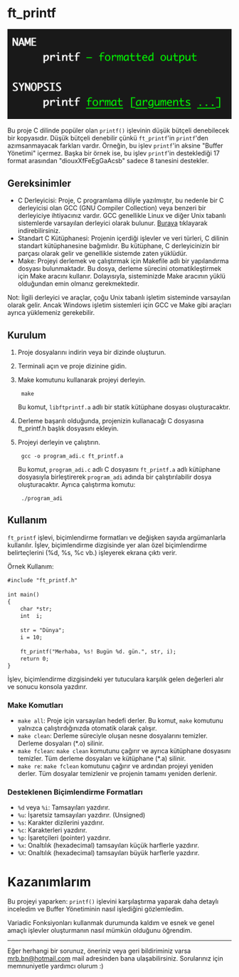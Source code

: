 # ft_printf

<div align="center"><img src="Pictures/Printf.png" alt="printf"></div>

Bu proje C dilinde popüler olan `printf()` işlevinin düşük bütçeli denebilecek bir kopyasıdır. Düşük bütçeli denebilir çünkü `ft_printf`'in `printf`'den azımsanmayacak farkları vardır. Örneğin, bu işlev `printf`'in aksine "Buffer Yönetimi" içermez. Başka bir örnek ise, bu işlev `printf`'in desteklediği 17 format arasından "diouxXfFeEgGaAcsb" sadece 8 tanesini destekler.

## Gereksinimler
- C Derleyicisi: Proje, C programlama diliyle yazılmıştır, bu nedenle bir C derleyicisi olan GCC (GNU Compiler Collection) veya benzeri bir derleyiciye ihtiyacınız vardır. GCC genellikle Linux ve diğer Unix tabanlı sistemlerde varsayılan derleyici olarak bulunur. [Buraya](https://www.mingw-w64.org/) tıklayarak indirebilirsiniz.
- Standart C Kütüphanesi: Projenin içerdiği işlevler ve veri türleri, C dilinin standart kütüphanesine bağımlıdır. Bu kütüphane, C derleyicinizin bir parçası olarak gelir ve genellikle sistemde zaten yüklüdür.
- Make: Projeyi derlemek ve çalıştırmak için Makefile adlı bir yapılandırma dosyası bulunmaktadır. Bu dosya, derleme sürecini otomatikleştirmek için Make aracını kullanır. Dolayısıyla, sisteminizde Make aracının yüklü olduğundan emin olmanız gerekmektedir.

Not: İlgili derleyici ve araçlar, çoğu Unix tabanlı işletim sisteminde varsayılan olarak gelir. Ancak Windows işletim sistemleri için GCC ve Make gibi araçları ayrıca yüklemeniz gerekebilir.

## Kurulum
1. Proje dosyalarını indirin veya bir dizinde oluşturun.
2. Terminali açın ve proje dizinine gidin.
3. Make komutunu kullanarak projeyi derleyin.

        make
   Bu komut, `libftprintf.a` adlı bir statik kütüphane dosyası oluşturacaktır.
4. Derleme başarılı olduğunda, projenizin kullanacağı C dosyasına ft_printf.h başlık dosyasını ekleyin.
5. Projeyi derleyin ve çalıştırın.

        gcc -o program_adi.c ft_printf.a
    Bu komut, `program_adi.c` adlı C dosyasını `ft_printf.a` adlı kütüphane dosyasıyla birleştirerek `program_adi` adında bir çalıştırılabilir dosya oluşturacaktır. Ayrıca çalıştırma komutu:

        ./program_adi

## Kullanım
`ft_printf` işlevi, biçimlendirme formatları ve değişken sayıda argümanlarla kullanılır. İşlev, biçimlendirme dizgisinde yer alan özel biçimlendirme belirteçlerini (%d, %s, %c vb.) işleyerek ekrana çıktı verir.

Örnek Kullanım:


    #include "ft_printf.h"

    int main()
    {
        char *str;
        int  i;

        str = "Dünya";
        i = 10;
        
        ft_printf("Merhaba, %s! Bugün %d. gün.", str, i);
        return 0;
    }
İşlev, biçimlendirme dizgisindeki yer tutuculara karşılık gelen değerleri alır ve sonucu konsola yazdırır.

### Make Komutları
- `make all`: Proje için varsayılan hedefi derler. Bu komut, `make` komutunu yalnızca çalıştırdığınızda otomatik olarak çalışır.
- `make clean`: Derleme süreciyle oluşan nesne dosyalarını temizler. Derleme dosyaları (*.o) silinir.
- `make fclean`: `make clean` komutunu çağırır ve ayrıca kütüphane dosyasını temizler. Tüm derleme dosyaları ve kütüphane (*.a) silinir.
- `make re`: `make fclean` komutunu çağırır ve ardından projeyi yeniden derler. Tüm dosyalar temizlenir ve projenin tamamı yeniden derlenir.

### Desteklenen Biçimlendirme Formatları

- `%d` veya `%i`: Tamsayıları yazdırır.
- `%u`: İşaretsiz tamsayıları yazdırır. (Unsigned)
- `%s`: Karakter dizilerini yazdırır.
- `%c`: Karakterleri yazdırır.
- `%p`: İşaretçileri (pointer) yazdırır.
- `%x`: Onaltılık (hexadecimal) tamsayıları küçük harflerle yazdırır.
- `%X`: Onaltılık (hexadecimal) tamsayıları büyük harflerle yazdırır.


# Kazanımlarım
Bu projeyi yaparken:
    `printf()` işlevini karşılaştırma yaparak daha detaylı inceledim ve Buffer Yönetiminin nasıl işlediğini gözlemledim.
    
Variadic Fonksiyonları kullanmak durumunda kaldım ve esnek ve genel amaçlı işlevler oluşturmanın nasıl mümkün olduğunu öğrendim.

---

Eğer herhangi bir sorunuz, öneriniz veya geri bildiriminiz varsa mrb.bn@hotmail.com mail adresinden bana ulaşabilirsiniz. Sorularınız için memnuniyetle yardımcı olurum :)
